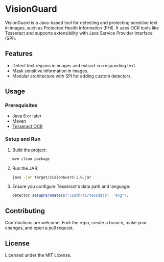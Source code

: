 # VisionGuard

VisionGuard is a Java-based tool for detecting and protecting sensitive text in images, such as Protected Health Information (PHI). It uses OCR tools like Tesseract and supports extensibility with Java Service Provider Interface (SPI).

## Features

- Detect text regions in images and extract corresponding text.
- Mask sensitive information in images.
- Modular architecture with SPI for adding custom detectors.

## Usage

### Prerequisites
- Java 8 or later
- Maven
- [Tesseract OCR](https://github.com/tesseract-ocr/tessdata)

### Setup and Run
1. Build the project:

   ```sh
   mvn clean package
   ```

2. Run the JAR:

   ```sh
   java -jar target/VisionGuard-1.0.jar
   ```

3. Ensure you configure Tesseract's data path and language:

   ```java
   detector.setupParameters("/path/to/tessdata", "eng");
   ```

## Contributing

Contributions are welcome. Fork the repo, create a branch, make your changes, and open a pull request.

## License

Licensed under the MIT License.

<br>
